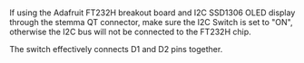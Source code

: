 # 

If using the Adafruit FT232H breakout board and I2C SSD1306 OLED display through the stemma QT connector, make sure the I2C Switch is set to "ON", otherwise the I2C bus will not be connected to the FT232H chip.

The switch effectively connects D1 and D2 pins together. 


